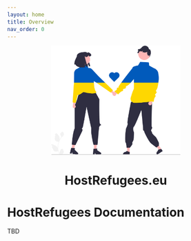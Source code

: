 ```yaml
---
layout: home
title: Overview
nav_order: 0
---
```


<div align="center">
   <img src="./public/svg/undraw_ukraine_biyg.svg" width='300' />
   <h1>HostRefugees.eu</h1>
</div>

# HostRefugees Documentation

TBD
